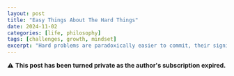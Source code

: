 ```yaml
---
layout: post
title: "Easy Things About The Hard Things"
date: 2024-11-02
categories: [life, philosophy]
tags: [challenges, growth, mindset]
excerpt: "Hard problems are paradoxically easier to commit, their significance makes every sacrifice feel worthwhile and sustains the long-term persistence needed to create meaningful change"
---
```


⚠️ **This post has been turned private as the author's subscription expired.**
